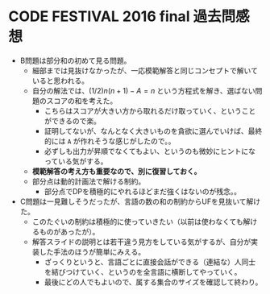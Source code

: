 # CODE FESTIVAL 2016 final 過去問感想

- B問題は部分和の初めて見る問題。
  - 細部までは見抜けなかったが、一応模範解答と同じコンセプトで解いていると思われる。
  - 自分の解法では、$(1/2)n(n+1) - A = n$ という方程式を解き、選ばない問題のスコアの和を考えた。
    - こちらはスコアが大きい方から取れるだけ取っていく、ということができるので楽。
    - 証明してないが、なんとなく大きいものを貪欲に選んでいけば、最終的には `A` が作れそうな感じがしたので。。
    - 必ずしも出力が昇順でなくてもよい、というのも微妙にヒントになっている気がする。
  - **模範解答の考え方も重要なので、別に復習しておく。**
  - 部分点は動的計画法で解ける制約。
    - 部分点でDPを積極的にやれるほどまだ強くはないのが残念。。
- C問題は一見難しそうだったが、言語の数の和の制約からUFを見抜いて解けた。
  - このたぐいの制約は積極的に使っていきたい（以前は使わなくても解けるものがあったが）。
  - 解答スライドの説明とは若干違う見方をしている気がするが、自分が実装した手法のほうが簡単にみえる。
    - ざっくりというと、言語ごとに直接会話ができる（連結な）人同士を結びつけていく、というのを全言語に横断してやっていく。
    - 最後にどの人でもよいので、属する集合のサイズを確認して終わり。

